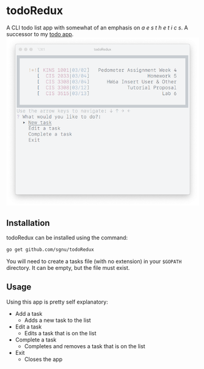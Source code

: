 # todoRedux

A CLI todo list app with somewhat of an emphasis on *a e s t h e t i c s*. A successor to my [todo app](https://github.com/sgnu/todo).
![screenshot](screenshot.png)

## Installation

todoRedux can be installed using the command:

```sh
go get github.com/sgnu/todoRedux
```

You will need to create a tasks file (with no extension) in your `$GOPATH` directory. It can be empty, but the file must exist.

## Usage

Using this app is pretty self explanatory:

- Add a task
  - Adds a new task to the list
- Edit a task
  - Edits a task that is on the list
- Complete a task
  - Completes and removes a task that is on the list
- Exit
  - Closes the app
